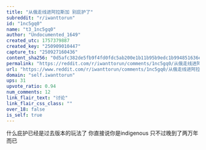 ```yaml
---
title: "从俄走线进阿拉斯加 别庇护了"
subreddit: "r/iwanttorun"
id: "1nc5gq0"
name: "t3_1nc5gq0"
author: "Undocumented_1649"
created_utc: 1757379887
created_key: "250909010447"
capture_ts: "250927160436"
content_sha256: "0d5afc382de5fb9f4fd0fdc5ab200e1b11b95b9edc1b994851636e903f76594e"
permalink: "https://reddit.com/r/iwanttorun/comments/1nc5gq0/从俄走线进阿拉斯加_别庇护了/"
url: "https://www.reddit.com/r/iwanttorun/comments/1nc5gq0/从俄走线进阿拉斯加_别庇护了/"
domain: "self.iwanttorun"
ups: 31
upvote_ratio: 0.94
num_comments: 12
link_flair_text: "讨论"
link_flair_css_class: ""
over_18: false
is_self: true
---
```


什么庇护已经是过去版本的玩法了 你直接说你是indigenous
只不过晚到了两万年而已
